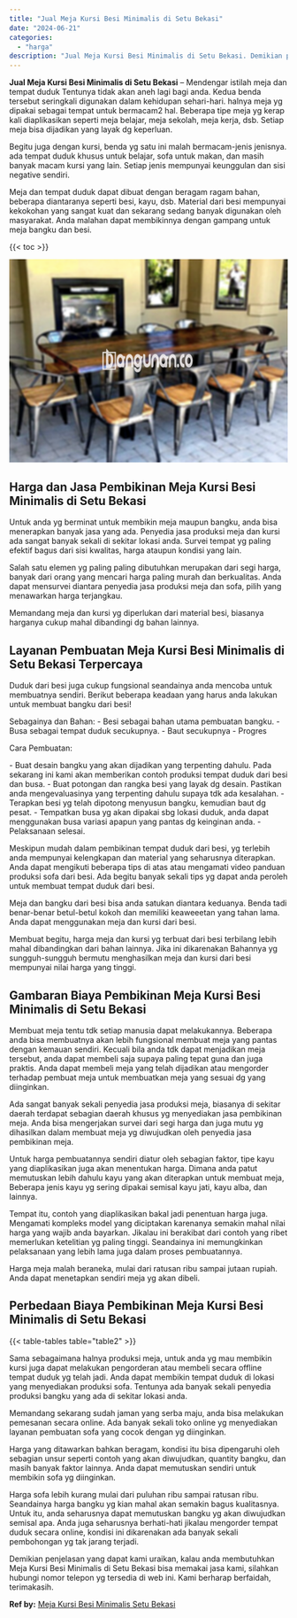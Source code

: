 ```yaml
---
title: "Jual Meja Kursi Besi Minimalis di Setu Bekasi"
date: "2024-06-21"
categories: 
  - "harga"
description: "Jual Meja Kursi Besi Minimalis di Setu Bekasi. Demikian penjelasan yang dapat kami uraikan, kalau anda membutuhkan Meja Kursi Besi Minimalis di Setu Bekasi b..."
---
```


**Jual Meja Kursi Besi Minimalis di Setu Bekasi** – Mendengar istilah meja dan tempat duduk Tentunya tidak akan aneh lagi bagi anda. Kedua benda tersebut seringkali digunakan dalam kehidupan sehari-hari. halnya meja yg dipakai sebagai tempat untuk bermacam2 hal. Beberapa tipe meja yg kerap kali diaplikasikan seperti meja belajar, meja sekolah, meja kerja, dsb. Setiap meja bisa dijadikan yang layak dg keperluan.

Begitu juga dengan kursi, benda yg satu ini malah bermacam-jenis jenisnya. ada tempat duduk khusus untuk belajar, sofa untuk makan, dan masih banyak macam kursi yang lain. Setiap jenis mempunyai keunggulan dan sisi negative sendiri.

Meja dan tempat duduk dapat dibuat dengan beragam ragam bahan, beberapa diantaranya seperti besi, kayu, dsb. Material dari besi mempunyai kekokohan yang sangat kuat dan sekarang sedang banyak digunakan oleh masyarakat. Anda malahan dapat membikinnya dengan gampang untuk meja bangku dan besi.

{{< toc >}}

![Jual Meja Kursi Besi Minimalis di Setu Bekasi](/images/jual-meja-besi-murah09.png)

## Harga dan Jasa Pembikinan Meja Kursi Besi Minimalis di Setu Bekasi

Untuk anda yg berminat untuk membikin meja maupun bangku, anda bisa menerapkan banyak jasa yang ada. Penyedia jasa produksi meja dan kursi ada sangat banyak sekali di sekitar lokasi anda. Survei tempat yg paling efektif bagus dari sisi kwalitas, harga ataupun kondisi yang lain.

Salah satu elemen yg paling paling dibutuhkan merupakan dari segi harga, banyak dari orang yang mencari harga paling murah dan berkualitas. Anda dapat mensurvei diantara penyedia jasa produksi meja dan sofa, pilih yang menawarkan harga terjangkau.

Memandang meja dan kursi yg diperlukan dari material besi, biasanya harganya cukup mahal dibandingi dg bahan lainnya.

## Layanan Pembuatan Meja Kursi Besi Minimalis di Setu Bekasi Terpercaya

Duduk dari besi juga cukup fungsional seandainya anda mencoba untuk membuatnya sendiri. Berikut beberapa keadaan yang harus anda lakukan untuk membuat bangku dari besi!

Sebagainya dan Bahan: - Besi sebagai bahan utama pembuatan bangku. - Busa sebagai tempat duduk secukupnya. - Baut secukupnya - Progres

Cara Pembuatan:

\- Buat desain bangku yang akan dijadikan yang terpenting dahulu. Pada sekarang ini kami akan memberikan contoh produksi tempat duduk dari besi dan busa. - Buat potongan dan rangka besi yang layak dg desain. Pastikan anda mengevaluasinya yang terpenting dahulu supaya tdk ada kesalahan. - Terapkan besi yg telah dipotong menyusun bangku, kemudian baut dg pesat. - Tempatkan busa yg akan dipakai sbg lokasi duduk, anda dapat menggunakan busa variasi apapun yang pantas dg keinginan anda. - Pelaksanaan selesai.

Meskipun mudah dalam pembikinan tempat duduk dari besi, yg terlebih anda mempunyai kelengkapan dan material yang seharusnya diterapkan. Anda dapat mengikuti beberapa tips di atas atau mengamati video panduan produksi sofa dari besi. Ada begitu banyak sekali tips yg dapat anda peroleh untuk membuat tempat duduk dari besi.

Meja dan bangku dari besi bisa anda satukan diantara keduanya. Benda tadi benar-benar betul-betul kokoh dan memiliki keaweeetan yang tahan lama. Anda dapat menggunakan meja dan kursi dari besi.

Membuat begitu, harga meja dan kursi yg terbuat dari besi terbilang lebih mahal dibandingkan dari bahan lainnya. Jika ini dikarenakan Bahannya yg sungguh-sungguh bermutu menghasilkan meja dan kursi dari besi mempunyai nilai harga yang tinggi.

## Gambaran Biaya Pembikinan Meja Kursi Besi Minimalis di Setu Bekasi

Membuat meja tentu tdk setiap manusia dapat melakukannya. Beberapa anda bisa membuatnya akan lebih fungsional membuat meja yang pantas dengan kemauan sendiri. Kecuali bila anda tdk dapat menjadikan meja tersebut, anda dapat membeli saja supaya paling tepat guna dan juga praktis. Anda dapat membeli meja yang telah dijadikan atau mengorder terhadap pembuat meja untuk membuatkan meja yang sesuai dg yang diinginkan.

Ada sangat banyak sekali penyedia jasa produksi meja, biasanya di sekitar daerah terdapat sebagian daerah khusus yg menyediakan jasa pembikinan meja. Anda bisa mengerjakan survei dari segi harga dan juga mutu yg dihasilkan dalam membuat meja yg diwujudkan oleh penyedia jasa pembikinan meja.

Untuk harga pembuatannya sendiri diatur oleh sebagian faktor, tipe kayu yang diaplikasikan juga akan menentukan harga. Dimana anda patut memutuskan lebih dahulu kayu yang akan diterapkan untuk membuat meja, Beberapa jenis kayu yg sering dipakai semisal kayu jati, kayu alba, dan lainnya.

Tempat itu, contoh yang diaplikasikan bakal jadi penentuan harga juga. Mengamati kompleks model yang diciptakan karenanya semakin mahal nilai harga yang wajib anda bayarkan. Jikalau ini berakibat dari contoh yang ribet memerlukan ketelitian yg paling tinggi. Seandainya ini memungkinkan pelaksanaan yang lebih lama juga dalam proses pembuatannya.

Harga meja malah beraneka, mulai dari ratusan ribu sampai jutaan rupiah. Anda dapat menetapkan sendiri meja yg akan dibeli.

## Perbedaan Biaya Pembikinan Meja Kursi Besi Minimalis di Setu Bekasi

{{< table-tables table="table2" >}}

Sama sebagaimana halnya produksi meja, untuk anda yg mau membikin kursi juga dapat melakukan pengorderan atau membeli secara offline tempat duduk yg telah jadi. Anda dapat membikin tempat duduk di lokasi yang menyediakan produksi sofa. Tentunya ada banyak sekali penyedia produksi bangku yang ada di sekitar lokasi anda.

Memandang sekarang sudah jaman yang serba maju, anda bisa melakukan pemesanan secara online. Ada banyak sekali toko online yg menyediakan layanan pembuatan sofa yang cocok dengan yg diinginkan.

Harga yang ditawarkan bahkan beragam, kondisi itu bisa dipengaruhi oleh sebagian unsur seperti contoh yang akan diwujudkan, quantity bangku, dan masih banyak faktor lainnya. Anda dapat memutuskan sendiri untuk membikin sofa yg diinginkan.

Harga sofa lebih kurang mulai dari puluhan ribu sampai ratusan ribu. Seandainya harga bangku yg kian mahal akan semakin bagus kualitasnya. Untuk itu, anda seharusnya dapat memutuskan bangku yg akan diwujudkan semisal apa. Anda juga seharusnya berhati-hati jikalau mengorder tempat duduk secara online, kondisi ini dikarenakan ada banyak sekali pembohongan yg tak jarang terjadi.

Demikian penjelasan yang dapat kami uraikan, kalau anda membutuhkan Meja Kursi Besi Minimalis di Setu Bekasi bisa memakai jasa kami, silahkan hubungi nomor telepon yg tersedia di web ini. Kami berharap berfaidah, terimakasih.

**Ref by:** [Meja Kursi Besi Minimalis Setu Bekasi](https://id.wikipedia.org/wiki/Meja)
